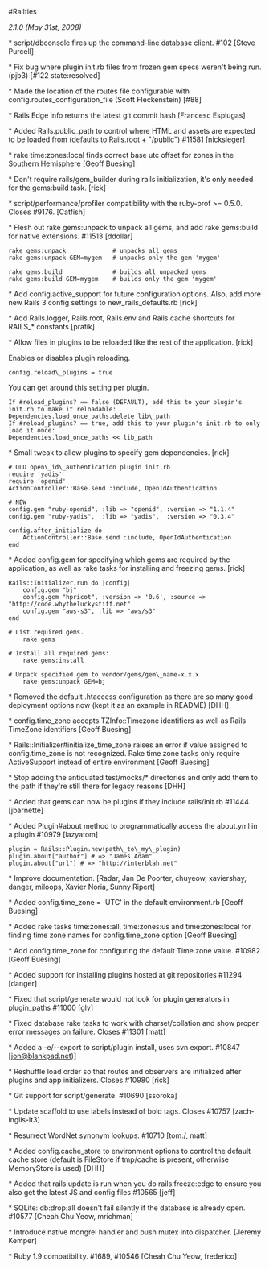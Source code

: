 #Railties

*2.1.0 (May 31st, 2008)*
 
\* script/dbconsole fires up the command-line database client.  #102 [Steve Purcell]
 
\* Fix bug where plugin init.rb files from frozen gem specs weren't being run.  (pjb3) [#122 state:resolved]
 
\* Made the location of the routes file configurable with config.routes\_configuration\_file (Scott Fleckenstein) [#88]
 
\* Rails Edge info returns the latest git commit hash [Francesc Esplugas]
 
\* Added Rails.public\_path to control where HTML and assets are expected to be loaded from (defaults to Rails.root + "/public") #11581 [nicksieger]
 
\* rake time:zones:local finds correct base utc offset for zones in the Southern Hemisphere [Geoff Buesing]
 
\* Don't require rails/gem\_builder during rails initialization, it's only needed for the gems:build task. [rick]
 
\* script/performance/profiler compatibility with the ruby-prof >= 0.5.0. Closes #9176. [Catfish]
 
\* Flesh out rake gems:unpack to unpack all gems, and add rake gems:build for native extensions. #11513 [ddollar]
 
	rake gems:unpack             # unpacks all gems
	rake gems:unpack GEM=mygem   # unpacks only the gem 'mygem'
  
	rake gems:build              # builds all unpacked gems
	rake gems:build GEM=mygem    # builds only the gem 'mygem'
 
\* Add config.active\_support for future configuration options.  Also, add more new Rails 3 config settings to new\_rails\_defaults.rb [rick]
 
\* Add Rails.logger, Rails.root, Rails.env and Rails.cache shortcuts for RAILS\_\* constants [pratik]
 
\* Allow files in plugins to be reloaded like the rest of the application.  [rick]
 
Enables or disables plugin reloading.
  
	config.reload\_plugins = true
  
You can get around this setting per plugin.

	If #reload_plugins? == false (DEFAULT), add this to your plugin's init.rb to make it reloadable:
    Dependencies.load_once_paths.delete lib\_path
    If #reload_plugins? == true, add this to your plugin's init.rb to only load it once:
    Dependencies.load_once_paths << lib_path

\* Small tweak to allow plugins to specify gem dependencies.  [rick]
 
	# OLD open\_id\_authentication plugin init.rb
	require 'yadis'
	require 'openid'
	ActionController::Base.send :include, OpenIdAuthentication
 
	# NEW
	config.gem "ruby-openid", :lib => "openid", :version => "1.1.4"
	config.gem "ruby-yadis",  :lib => "yadis",  :version => "0.3.4"
 
	config.after_initialize do
    	ActionController::Base.send :include, OpenIdAuthentication
  	end
 
\* Added config.gem for specifying which gems are required by the application, as well as rake tasks for installing and freezing gems. [rick]
 
	Rails::Initializer.run do |config|
    	config.gem "bj"
    	config.gem "hpricot", :version => '0.6', :source => "http://code.whytheluckystiff.net"
    	config.gem "aws-s3", :lib => "aws/s3"
  	end
  
	# List required gems.
		rake gems
  
	# Install all required gems:
		rake gems:install
  
	# Unpack specified gem to vendor/gems/gem\_name-x.x.x
		rake gems:unpack GEM=bj
 
\* Removed the default .htaccess configuration as there are so many good deployment options now (kept it as an example in README) [DHH]
 
\* config.time\_zone accepts TZInfo::Timezone identifiers as well as Rails TimeZone identifiers [Geoff Buesing]
 
\* Rails::Initializer#initialize\_time\_zone raises an error if value assigned to config.time\_zone is not recognized. Rake time zone tasks only require ActiveSupport instead of entire environment [Geoff Buesing]
 
\* Stop adding the antiquated test/mocks/\* directories and only add them to the path if they're still there for legacy reasons [DHH]
 
\* Added that gems can now be plugins if they include rails/init.rb #11444 [jbarnette]
 
\* Added Plugin#about method to programmatically access the about.yml in a plugin #10979 [lazyatom]
 
	plugin = Rails::Plugin.new(path\_to\_my\_plugin)
    plugin.about["author"] # => "James Adam"
    plugin.about["url"] # => "http://interblah.net"
 
\* Improve documentation. [Radar, Jan De Poorter, chuyeow, xaviershay, danger, miloops, Xavier Noria,  Sunny Ripert]
 
\* Added config.time\_zone = 'UTC' in the default environment.rb [Geoff Buesing]
 
\* Added rake tasks time:zones:all, time:zones:us and time:zones:local for finding time zone names for config.time\_zone option [Geoff Buesing]
 
\* Add config.time\_zone for configuring the default Time.zone value.  #10982 [Geoff Buesing]
 
\* Added support for installing plugins hosted at git repositories #11294 [danger]
 
\* Fixed that script/generate would not look for plugin generators in plugin\_paths #11000 [glv]
 
\* Fixed database rake tasks to work with charset/collation and show proper error messages on failure. Closes #11301 [matt]
 
\* Added a -e/--export to script/plugin install, uses svn export. #10847 [jon@blankpad.net)]
 
\* Reshuffle load order so that routes and observers are initialized after plugins and app initializers.  Closes #10980 [rick]
 
\* Git support for script/generate.  #10690 [ssoroka]
 
\* Update scaffold to use labels instead of bold tags.  Closes #10757 [zach-inglis-lt3]
 
\* Resurrect WordNet synonym lookups.  #10710 [tom./, matt]
 
\* Added config.cache\_store to environment options to control the default cache store (default is FileStore if tmp/cache is present, otherwise MemoryStore is used) [DHH]
 
\* Added that rails:update is run when you do rails:freeze:edge to ensure you also get the latest JS and config files #10565 [jeff]
 
\* SQLite: db:drop:all doesn't fail silently if the database is already open.  #10577 [Cheah Chu Yeow, mrichman]
 
\* Introduce native mongrel handler and push mutex into dispatcher.  [Jeremy Kemper]
 
\* Ruby 1.9 compatibility.  #1689, #10546 [Cheah Chu Yeow, frederico]
